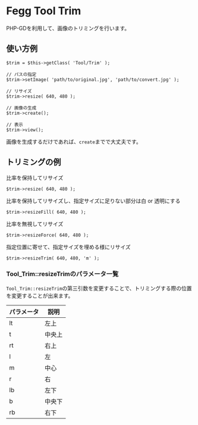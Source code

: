 # Fegg Tool Trim

PHP-GDを利用して、画像のトリミングを行います。

## 使い方例

    $trim = $this->getClass( 'Tool/Trim' );

    // パスの指定
    $trim->setImage( 'path/to/original.jpg', 'path/to/convert.jpg' );

    // リサイズ
    $trim->resize( 640, 480 );

    // 画像の生成
    $trim->create();

    // 表示
    $trim->view();

画像を生成するだけであれば、`create`までで大丈夫です。

## トリミングの例

比率を保持してリサイズ

    $trim->resize( 640, 480 );

比率を保持してリサイズし、指定サイズに足りない部分は白 or 透明にする

    $trim->resizeFill( 640, 480 );

比率を無視してリサイズ

    $trim->resizeForce( 640, 480 );

指定位置に寄せて、指定サイズを埋める様にリサイズ

    $trim->resizeTrim( 640, 480, 'm' );

### Tool_Trim::resizeTrimのパラメータ一覧

`Tool_Trim::resizeTrim`の第三引数を変更することで、トリミングする際の位置を変更することが出来ます。

| パラメータ | 説明   |
|------------|--------|
| lt         | 左上   |
| t          | 中央上 |
| rt         | 右上   |
| l          | 左     |
| m          | 中心   |
| r          | 右     |
| lb         | 左下   |
| b          | 中央下 |
| rb         | 右下   |

